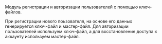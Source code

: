 Модуль регистрации и авторизации пользователей с помощью ключ-файлов.

При регистрации нового поьзователя, на основе его данных генерируется ключ-файл и мастер-файл.
Для авторизации пользователей используем ключ-файл, а для восстановление доступа к аккаунту используем мастер-файл.
